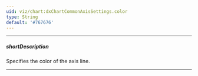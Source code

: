 ```yaml
---
uid: viz/chart:dxChartCommonAxisSettings.color
type: String
default: '#767676'
---
```

---
##### shortDescription
Specifies the color of the axis line.

---
<!--
#include common-colorlist
-->